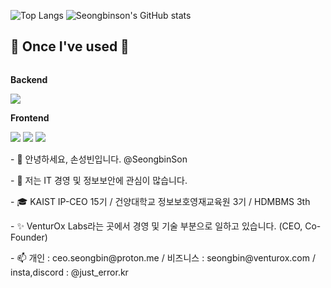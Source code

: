 
![Top Langs](https://github-readme-stats.vercel.app/api/top-langs/?username=seongbinson&layout=compact)
![Seongbinson's GitHub stats](https://github-readme-stats.vercel.app/api?username=seongbinson&show_icons=true&theme=nightowl)
## 🔨 Once I've used 🔨
<div style="display:flex; flex-direction:column; align-items:flex-start;">
    <!-- Backend -->
    <p><strong>Backend</strong></p>
    <div>
        <img src="https://img.shields.io/badge/python-3776AB?style=flat-square&logo=python&logoColor=white"> 
    </div>
    <!-- Frontend -->
    <p><strong>Frontend</strong></p>
    <div>
        <img src="https://img.shields.io/badge/html5-E34F26?style=flat-square&logo=html5&logoColor=white"> 
        <img src="https://img.shields.io/badge/css-1572B6?style=flat-square&logo=css3&logoColor=white"> 
        <img src="https://img.shields.io/badge/javascript-F7DF1E?style=flat-square&logo=javascript&logoColor=black"> 
    </div>
    <div>
<p>- 👋 안녕하세요, 손성빈입니다. @SeongbinSon</p>
<p>- 👀 저는 IT 경영 및 정보보안에 관심이 많습니다.</p>
<p>- 🎓 KAIST IP-CEO 15기 / 건양대학교 정보보호영재교육원 3기 / HDMBMS 3th</p>
<p>- ✨ VenturOx Labs라는 곳에서 경영 및 기술 부분으로 일하고 있습니다. (CEO, Co-Founder)</p>
<p>- 📫 개인 : ceo.seongbin@proton.me / 비즈니스 : seongbin@venturox.com / insta,discord : @just_error.kr</p>
</div><br>
</div>
<!---
SeongbinSon/SeongbinSon is a ✨ special ✨ repository because its `README.md` (this file) appears on your GitHub profile.
You can click the Preview link to take a look at your changes.
--->
